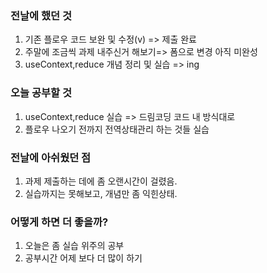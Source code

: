 ### 전날에 했던 것

1. 기존 플로우 코드 보완 및 수정(v) => 제출 완료
2. 주말에 조금씩 과제 내주신거 해보기=> 폼으로 변경 아직 미완성
3. useContext,reduce 개념 정리 및 실습 => ing

### 오늘 공부할 것

1. useContext,reduce 실습 => 드림코딩 코드 내 방식대로 
2. 플로우 나오기 전까지 전역상태관리 하는 것들 실습

### 전날에 아쉬웠던 점

1. 과제 제출하는 데에 좀 오랜시간이 걸렸음.
2. 실습까지는 못해보고, 개념만 좀 익힌상태.

### 어떻게 하면 더 좋을까?

1. 오늘은 좀 실습 위주의 공부
2. 공부시간 어제 보다 더 많이 하기



